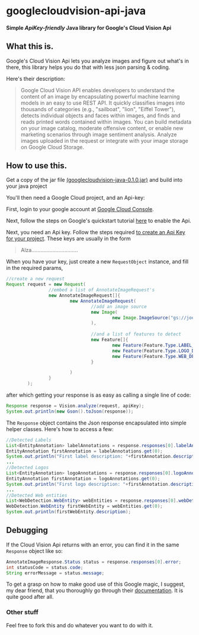 # googlecloudvision-api-java
#### Simple *ApiKey-friendly* Java library for Google's Cloud Vision Api

## What this is.

Google's Cloud Vision Api lets you analyze images and figure out what's in there, this library helps you do that with 
less json parsing & coding.

Here's their description:

>Google Cloud Vision API enables developers to understand the content of an image by encapsulating powerful machine learning 
>models in an easy to use REST API. It quickly classifies images into thousands of categories 
>(e.g., "sailboat", "lion", "Eiffel Tower"), detects individual objects and faces within images, and finds and reads printed 
>words contained within images. You can build metadata on your image catalog, moderate offensive content, or enable new 
>marketing scenarios through image sentiment analysis. Analyze images uploaded in the request or integrate with your image 
>storage on Google Cloud Storage. 

## How to use this.

Get a copy of the jar file [(googlecloudvision-java-0.1.0.jar)](https://github.com/josephdalughut/googlecloudvision-api-java/blob/master/jar/googlecloudvision-java-0.1.0.jar) and build into your java project

You'll then need a Google Cloud project, and an Api-key:

First, login to your google account at [Google Cloud Console](https://console.cloud.google.com).

Next, follow the steps on Google's quickstart tutorial [here](https://cloud.google.com/vision/docs/before-you-begin) 
to enable the Api.

Next, you need an Api key. Follow the steps required [to create an Api Key for your project](https://support.google.com/cloud/answer/6158862?hl=en).
These keys are usually in the form
>Alza...............................

When you have your key, just create a new `RequestObject` instance, and fill in the required params,

```java
//create a new request
Request request = new Request(
                //embed a list of AnnotateImageRequest's
                new AnnotateImageRequest[]{
                        new AnnotateImageRequest(
                                //add an image source
                                new Image(
                                        new Image.ImageSource("gs://joey-ng.appspot.com/fruit-bowl-1600023_1920.jpg", null)
                                ),
                                
                                //and a list of features to detect
                                new Feature[]{
                                        new Feature(Feature.Type.LABEL_DETECTION),
                                        new Feature(Feature.Type.LOGO_DETECTION),
                                        new Feature(Feature.Type.WEB_DETECTION)
                                }

                        )
                }
        );
```
        
after which getting your response is as easy as calling a single line of code:

```java
Response response = Vision.analyze(request, apiKey);
System.out.println(new Gson().toJson(response));
```

The `Response` object contains the Json response encapsulated into simple helper classes. Here's how to access a few:

```java
//Detected Labels
List<EntityAnnotation> labelAnnotations = response.responses[0].labelAnnotations;
EntityAnnotation firstAnnotation = labelAnnotations.get(0);
System.out.println("First label description: "+firstAnnotation.description);
...
//Detected Logos
List<EntityAnnotation> logoAnnotations = response.responses[0].logoAnnotations;
EntityAnnotation firstAnnotation = logoAnnotations.get(0);
System.out.println("First logo description: "+firstAnnotation.description);
...
//Detected Web entities
List<WebDetection.WebEntity> webEntities = response.responses[0].webDetection.webEntities;
WebDetection.WebEntity firstWebEntity = webEntities.get(0);
System.out.println(firstWebEntity.description);

```
## Debugging

If the Cloud Vision Api returns with an error, you can find it in the same `Response` object like so:

```java
AnnotateImageResponse.Status status = response.responses[0].error;
int statusCode = status.code;
String errorMessage = status.message;
```

To get a grasp on how to make good use of this Google magic, I suggest, my dear friend, that you thoroughly go through their 
[documentation](https://cloud.google.com/vision/docs). It is quite good after all.

### Other stuff

Feel free to fork this and do whatever you want to do with it. 
